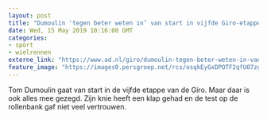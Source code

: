 ```yaml
---
layout: post
title: "Dumoulin 'tegen beter weten in’ van start in vijfde Giro-etappe"
date: Wed, 15 May 2019 10:16:00 GMT
categories: 
- sport 
- wielrennen 
externe_link: "https://www.ad.nl/giro/dumoulin-tegen-beter-weten-in-van-start-in-vijfde-giro-etappe~adc76da2/"
feature_image: "https://images0.persgroep.net/rcs/osqkEyGxDPOTF2qfUO7zgsS6OhI/diocontent/148371631/_fitwidth/400/?appId=21791a8992982cd8da851550a453bd7f&quality=0.7"
---
```


Tom Dumoulin gaat van start in de vijfde etappe van de Giro. Maar daar is ook alles mee gezegd. Zijn knie heeft een klap gehad en de test op de rollenbank gaf niet veel vertrouwen.
